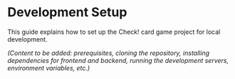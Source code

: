 # Development Setup

This guide explains how to set up the Check! card game project for local development.
 
*(Content to be added: prerequisites, cloning the repository, installing dependencies for frontend and backend, running the development servers, environment variables, etc.)* 